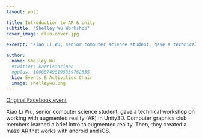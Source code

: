 ```yaml
---
layout: post

title: Introduction to AR & Unity
subtitle: "Shelley Wu Workshop"
cover_image: club-cover.jpg

excerpt: "Xiao Li Wu, senior computer science student, gave a technical workshop on working with augmented reality (AR) in Unity3D."

author:
  name: Shelley Wu
  #twitter: karrisaarinen
  #gplus: 100687498195339762535
  bio: Events & Activities Chair
  image: shelleywu.png
---
```


[Original Facebook event](https://www.facebook.com/events/2282324241908873)

Xiao Li Wu, senior computer science student, gave a technical workshop on working with augmented reality (AR) in Unity3D. Computer graphics club members learned a brief intro to augmented reality. Then, they created a maze AR that works with android and iOS.